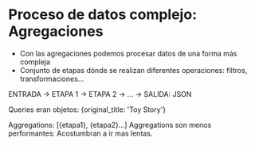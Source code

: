 # Proceso de datos complejo: Agregaciones
- Con las agregaciones podemos procesar datos de una forma más compleja
- Conjunto de etapas dónde se realizan diferentes operaciones: filtros, transformaciones...

ENTRADA -> ETAPA 1 -> ETAPA 2 -> ... -> SALIDA: JSON

Queries eran objetos: {original_title: 'Toy Story'}

Aggregations: [{etapa1}, {etapa2}...]
Aggregations son menos performantes: Acostumbran a ir mas lentas.